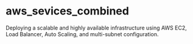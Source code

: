 # aws_sevices_combined
Deploying a scalable and highly available infrastructure using AWS EC2, Load Balancer, Auto Scaling, and multi-subnet configuration.
